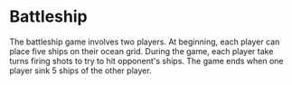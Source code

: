 # Battleship
The battleship game involves two players. At beginning, each player can place five ships on their ocean grid. During the game, each player take turns firing shots to try to hit opponent's ships. The game ends when one player sink 5 ships of the other player.  
